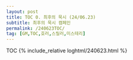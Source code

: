 ```yaml
---
layout: post
title: TOC 0. 최후의 묵시 (24/06.23)
subtitle: 최후의 묵시 캠페인
permalink: /240623TOC/
tag: [GM,TOC,호러,스릴러,미스테리]
---
```

TOC
{% include_relative loghtml/240623.html %}
